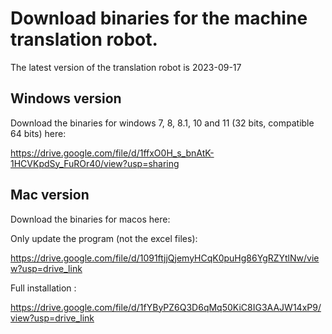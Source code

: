 
# Download binaries for the machine translation robot.

The latest version of the translation robot is 2023-09-17

## Windows version
Download the binaries for windows 7, 8, 8.1, 10 and 11 (32 bits, compatible 64 bits) here:

https://drive.google.com/file/d/1ffxO0H_s_bnAtK-1HCVKpdSy_FuROr40/view?usp=sharing

## Mac version
Download the binaries for macos here:

Only update the program (not the excel files):

https://drive.google.com/file/d/1091ftjjQjemyHCqK0puHg86YgRZYtlNw/view?usp=drive_link

Full installation :

https://drive.google.com/file/d/1fYByPZ6Q3D6qMq50KiC8IG3AAJW14xP9/view?usp=drive_link
